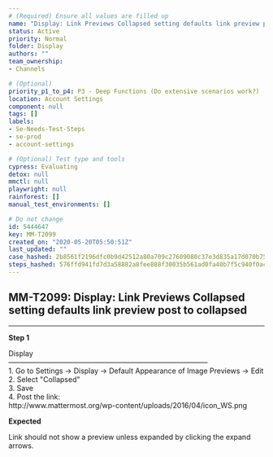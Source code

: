 ```yaml
---
# (Required) Ensure all values are filled up
name: "Display: Link Previews Collapsed setting defaults link preview post to collapsed"
status: Active
priority: Normal
folder: Display
authors: ""
team_ownership: 
- Channels

# (Optional)
priority_p1_to_p4: P3 - Deep Functions (Do extensive scenarios work?)
location: Account Settings
component: null
tags: []
labels: 
- Se-Needs-Test-Steps
- se-prod
- account-settings

# (Optional) Test type and tools
cypress: Evaluating
detox: null
mmctl: null
playwright: null
rainforest: []
manual_test_environments: []

# Do not change
id: 5444647
key: MM-T2099
created_on: "2020-05-20T05:50:51Z"
last_updated: ""
case_hashed: 2b8561f2196dfc0b9d42512a80a709c27609080c37e3d835a17d070b756cc682e2b4d1f94ad45897189250e5cb63f4cf
steps_hashed: 576ffd941fd7d3a58882a8fee888f30035b561ad0fa40b7f5c940f0ac95c9cf03c22c41decf9e961116feab3971491c0
---
```


<!-- (Auto-generated) Based on frontmatter's "key" and "name" -->

## MM-T2099: Display: Link Previews Collapsed setting defaults link preview post to collapsed

---

**Step 1**

Display\
————————————————————————————\
1\. Go to Settings -> Display -> Default Appearance of Image Previews -> Edit\
2\. Select "Collapsed"\
3\. Save\
4\. Post the link:\
http\://www\.mattermost.org/wp-content/uploads/2016/04/icon\_WS.png

**Expected**

Link should not show a preview unless expanded by clicking the expand arrows.
